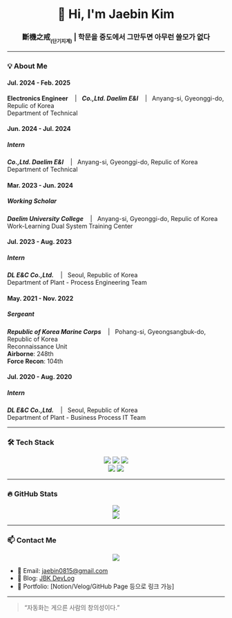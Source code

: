 <h1 align="center">👋 Hi, I'm Jaebin Kim</h1>
<h3 align="center">斷機之戒<sub><sub>(단기지계)</sub></sub> | 학문을 중도에서 그만두면 아무런 쓸모가 없다</h3>

---

### 💡 **About Me**

#### **Jul. 2024 - Feb. 2025**

**Electronics Engineer** &nbsp;&nbsp;&nbsp;|&nbsp;&nbsp; **_Co.,Ltd. Daelim E&I_** &nbsp;&nbsp;&nbsp;|&nbsp;&nbsp; Anyang-si, Gyeonggi-do, Repulic of Korea<br>
Department of Technical

#### **Jun. 2024 - Jul. 2024**

##### **Intern**

**_Co.,Ltd. Daelim E&I_** &nbsp;&nbsp;&nbsp;|&nbsp;&nbsp; Anyang-si, Gyeonggi-do, Repulic of Korea<br>
Department of Technical

#### **Mar. 2023 - Jun. 2024**

##### **Working Scholar**

**_Daelim University College_** &nbsp;&nbsp;&nbsp;|&nbsp;&nbsp; Anyang-si, Gyeonggi-do, Repulic of Korea<br>
Work-Learning Dual System Training Center

#### **Jul. 2023 - Aug. 2023**

##### **Intern**

**_DL E&C Co.,Ltd._** &nbsp;&nbsp;&nbsp;|&nbsp;&nbsp; Seoul, Republic of Korea<br>
Department of Plant - Process Engineering Team

#### **May. 2021 - Nov. 2022**

##### **Sergeant**

**_Republic of Korea Marine Corps_** &nbsp;&nbsp;&nbsp;|&nbsp;&nbsp; Pohang-si, Gyeongsangbuk-do, Republic of Korea<br>
Reconnaissance Unit<br>
**Airborne**: 248th<br>
**Force Recon**: 104th

#### **Jul. 2020 - Aug. 2020**

##### **Intern**

**_DL E&C Co.,Ltd._** &nbsp;&nbsp;&nbsp;|&nbsp;&nbsp; Seoul, Republic of Korea<br>
Department of Plant - Business Process IT Team

---

### 🛠 **Tech Stack**

<p align="center">
  <img src="https://img.shields.io/badge/Python-3776AB?style=for-the-badge&logo=python&logoColor=white"/>
  <img src="https://img.shields.io/badge/Selenium-43B02A?style=for-the-badge&logo=selenium&logoColor=white"/>
  <img src="https://img.shields.io/badge/OpenCV-5C3EE8?style=for-the-badge&logo=opencv&logoColor=white"/>
  <br>
  <img src="https://img.shields.io/badge/C-A8B9CC?style=for-the-badge&logo=c&logoColor=white"/>
  <img src="https://img.shields.io/badge/Arduino-00979D?style=for-the-badge&logo=arduino&logoColor=white"/>
</p>

<!-- https://simpleicons.org -->
<!-- https://img.shields.io/badge/[이름]-[배경색]?style=for-the-badge&logo=[슬러그]&logoColor=[글씨색] -->

---

### 🔥 **GitHub Stats**

<p align="center">
  <img src="https://github-readme-stats.vercel.app/api?username=JaeBinary-github-id&show_icons=true&theme=tokyonight"/>
  <br>
  <img src="https://github-readme-streak-stats.herokuapp.com?user=JaeBinary-github-id&theme=tokyonight"/>
</p>

---

### 📫 **Contact Me**

<p align="center">
  <a href="https://haileelog.github.io/"><img src="https://img.shields.io/badge/Gmail-#EA4335?style=for-the-badge&logo=gmail&logoColor=white"/></a>
</p>

- 📧 Email: jaebin0815@gmail.com
- 📝 Blog: [JBK DevLog](https://jbk-blog.com)
- 💼 Portfolio: [Notion/Velog/GitHub Page 등으로 링크 가능]

---

> “자동화는 게으른 사람의 창의성이다.”
